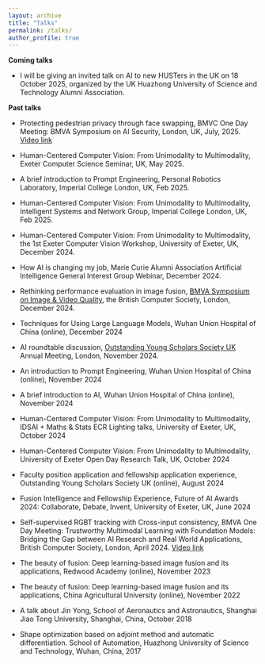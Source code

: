 ```yaml
---
layout: archive
title: "Talks"
permalink: /talks/
author_profile: true
---
```


**Coming talks**

- I will be giving an invited talk on AI to new HUSTers in the UK on 18 October 2025, organized by the UK Huazhong University of Science and Technology Alumni Association.

**Past talks**

- Protecting pedestrian privacy through face swapping, BMVC One Day Meeting: BMVA Symposium on AI Security, London, UK, July, 2025. [Video link](https://www.youtube.com/watch?v=yoYM1pnDGXM&list=PLW8VWHVjepIszQtfq1N0UPfwVYwSxAgYL&index=4)

- Human-Centered Computer Vision: From Unimodality to Multimodality, Exeter Computer Science Seminar, UK, May 2025.

- A brief introduction to Prompt Engineering, Personal Robotics Laboratory, Imperial College London, UK, Feb 2025.

- Human-Centered Computer Vision: From Unimodality to Multimodality, Intelligent Systems and Network Group, Imperial College London, UK, Feb 2025.

- Human-Centered Computer Vision: From Unimodality to Multimodality, the 1st Exeter Computer Vision Workshop, University of Exeter, UK, December 2024.

- How AI is changing my job, Marie Curie Alumni Association Artificial Intelligence General Interest Group Webinar, December 2024.

- Rethinking performance evaluation in image fusion, [BMVA Symposium on Image & Video Quality](https://www.bmva.org/meetings/24-12-11-ImageandVideoQualityAssessment.html), the British Computer Society, London, December 2024.

- Techniques for Using Large Language Models, Wuhan Union Hospital of China (online), December 2024   

- AI roundtable discussion, [Outstanding Young Scholars Society UK](https://www.oyss.org.uk/) Annual Meeting, London, November 2024.

- An introduction to Prompt Engineering, Wuhan Union Hospital of China (online), November 2024

- A brief introduction to AI, Wuhan Union Hospital of China (online), November 2024

- Human-Centered Computer Vision: From Unimodality to Multimodality, IDSAI + Maths & Stats ECR Lighting talks, University of Exeter, UK, October 2024

- Human-Centered Computer Vision: From Unimodality to Multimodality, University of Exeter Open Day Research Talk, UK, October 2024

- Faculty position application and fellowship application experience, Outstanding Young Scholars Society UK (online), August 2024

- Fusion Intelligence and Fellowship Experience, Future of AI Awards 2024: Collaborate, Debate, Invent, University of Exeter, UK, June 2024

- Self-supervised RGBT tracking with Cross-input consistency, BMVA One Day Meeting: Trustworthy Multimodal Learning with Foundation Models: Bridging the Gap between AI Research and Real World Applications, British Computer Society, London, April 2024. [Video link](https://www.youtube.com/watch?v=PnUwBPaMKIo)

- The beauty of fusion: Deep learning-based image fusion and its applications, Redwood Academy (online), November 2023

- The beauty of fusion: Deep learning-based image fusion and its applications, China Agricultural University (online), November 2022

- A talk about Jin Yong, School of Aeronautics and Astronautics, Shanghai Jiao Tong University, Shanghai, China, October 2018

- Shape optimization based on adjoint method and automatic differentiation. School of Automation, Huazhong University of Science and Technology, Wuhan, China, 2017
